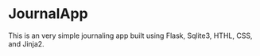 # JournalApp

This is an very simple journaling app built using Flask, Sqlite3, HTHL, CSS, and Jinja2.

